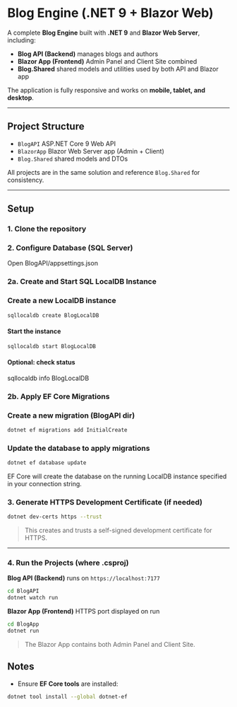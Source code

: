 # Blog Engine (.NET 9 + Blazor Web)

A complete **Blog Engine** built with **.NET 9** and **Blazor Web Server**, including:

* **Blog API (Backend)**  manages blogs and authors
* **Blazor App (Frontend)** Admin Panel and Client Site combined
* **Blog.Shared** shared models and utilities used by both API and Blazor app

The application is fully responsive and works on **mobile, tablet, and desktop**.

---

## Project Structure

* `BlogAPI` ASP.NET Core 9 Web API
* `BlazorApp` Blazor Web Server app (Admin + Client)
* `Blog.Shared` shared models and DTOs

All projects are in the same solution and reference `Blog.Shared` for consistency.

---

## Setup

### 1. Clone the repository

### 2. Configure Database (SQL Server)
Open BlogAPI/appsettings.json

### 2a. Create and Start SQL LocalDB Instance
### Create a new LocalDB instance 
```bash
sqllocaldb create BlogLocalDB
```

#### Start the instance
```bash
sqllocaldb start BlogLocalDB
```
#### Optional: check status
sqllocaldb info BlogLocalDB

### 2b. Apply EF Core Migrations
### Create a new migration (BlogAPI dir)
```bash
dotnet ef migrations add InitialCreate
```
### Update the database to apply migrations
```bash
dotnet ef database update 
```
EF Core will create the database on the running LocalDB instance specified in your connection string.

### 3. Generate HTTPS Development Certificate (if needed)

```bash
dotnet dev-certs https --trust
```

> This creates and trusts a self-signed development certificate for HTTPS.

---


### 4. Run the Projects (where .csproj)

**Blog API (Backend)** runs on `https://localhost:7177`

```bash
cd BlogAPI
dotnet watch run
```

**Blazor App (Frontend)** HTTPS port displayed on run

```bash
cd BlogApp
dotnet run
```

> The Blazor App contains both Admin Panel and Client Site.


## Notes

* Ensure **EF Core tools** are installed:

```bash
dotnet tool install --global dotnet-ef
```
